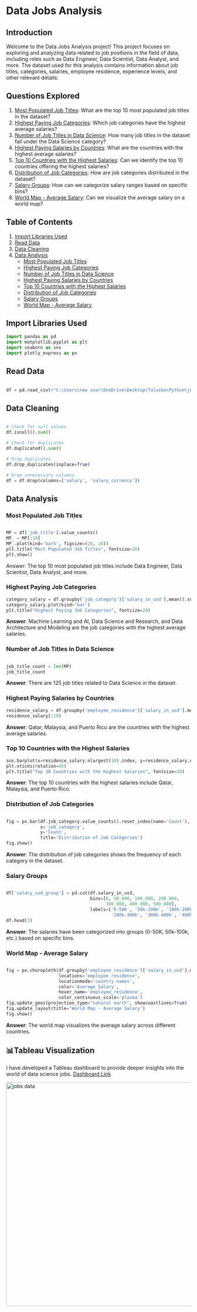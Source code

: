 
# Data Jobs Analysis

## Introduction
Welcome to the Data Jobs Analysis project! This project focuses on exploring and analyzing data related to job positions in the field of data, including roles such as Data Engineer, Data Scientist, Data Analyst, and more. The dataset used for this analysis contains information about job titles, categories, salaries, employee residence, experience levels, and other relevant details.

## Questions Explored
1. [Most Populated Job Titles](#most-populated-job-titles): What are the top 10 most populated job titles in the dataset?
2. [Highest Paying Job Categories](#highest-paying-job-categories): Which job categories have the highest average salaries?
3. [Number of Job Titles in Data Science](#number-of-job-titles-in-data-science): How many job titles in the dataset fall under the Data Science category?
4. [Highest Paying Salaries by Countries](#highest-paying-salaries-by-countries): What are the countries with the highest average salaries?
5. [Top 10 Countries with the Highest Salaries](#top-10-countries-with-the-highest-salaries): Can we identify the top 10 countries offering the highest salaries?
6. [Distribution of Job Categories](#distribution-of-job-categories): How are job categories distributed in the dataset?
7. [Salary Groups](#salary-groups): How can we categorize salary ranges based on specific bins?
8. [World Map - Average Salary](#world-map---average-salary): Can we visualize the average salary on a world map?

## Table of Contents
1. [Import Libraries Used](#import-libraries-used)
2. [Read Data](#read-data)
3. [Data Cleaning](#data-cleaning)
4. [Data Analysis](#data-analysis)
    - [Most Populated Job Titles](#most-populated-job-titles)
    - [Highest Paying Job Categories](#highest-paying-job-categories)
    - [Number of Job Titles in Data Science](#number-of-job-titles-in-data-science)
    - [Highest Paying Salaries by Countries](#highest-paying-salaries-by-countries)
    - [Top 10 Countries with the Highest Salaries](#top-10-countries-with-the-highest-salaries)
    - [Distribution of Job Categories](#distribution-of-job-categories)
    - [Salary Groups](#salary-groups)
    - [World Map - Average Salary](#world-map---average-salary)

## Import Libraries Used
```python
import pandas as pd
import matplotlib.pyplot as plt
import seaborn as sns
import plotly_express as px
```
## Read Data
```python

df = pd.read_csv(r"C:\Users\new user\OneDrive\Desktop\Talusba\Python\jobs_in_data.csv")
```
## Data Cleaning
```python

# Check for null values
df.isnull().sum()

# Check for duplicates
df.duplicated().sum()

# Drop duplicates
df.drop_duplicates(inplace=True)

# Drop unnecessary columns
df = df.drop(columns=['salary', 'salary_currency'])
```
## Data Analysis
### Most Populated Job Titles
```python

MP = df['job_title'].value_counts()
MP_ = MP[:10]
MP_.plot(kind='barh', figsize=(20, 10))
plt.title("Most Populated Job Titles", fontsize=20)
plt.show()
```
Answer: The top 10 most populated job titles include Data Engineer, Data Scientist, Data Analyst, and more.

### Highest Paying Job Categories
```python
category_salary = df.groupby('job_category')['salary_in_usd'].mean().sort_values(ascending=False)
category_salary.plot(kind='bar')
plt.title("Highest Paying Job Categories", fontsize=20)
```
**Answer**: Machine Learning and AI, Data Science and Research, and Data Architecture and Modeling are the job categories with the highest average salaries.

### Number of Job Titles in Data Science
```python

job_title_count = len(MP)
job_title_count
```
**Answer**: There are 125 job titles related to Data Science in the dataset.

### Highest Paying Salaries by Countries
```python
residence_salary = df.groupby('employee_residence')['salary_in_usd'].mean().sort_values(ascending=False)
residence_salary[:10]
```
**Answer**: Qatar, Malaysia, and Puerto Rico are the countries with the highest average salaries.

### Top 10 Countries with the Highest Salaries
```python
sns.barplot(x=residence_salary.nlargest(10).index, y=residence_salary.nlargest(10).values)
plt.xticks(rotation=45)
plt.title("Top 10 Countries with the Highest Salaries", fontsize=20)
```
**Answer**: The top 10 countries with the highest salaries include Qatar, Malaysia, and Puerto Rico.

### Distribution of Job Categories
```python

fig = px.bar(df.job_category.value_counts().reset_index(name='Count'),
             x='job_category',
             y='Count',
             title='Distribution of Job Categories')
fig.show()
```
**Answer**: The distribution of job categories shows the frequency of each category in the dataset.

### Salary Groups
```python

df['salary_usd_group'] = pd.cut(df.salary_in_usd,
                                bins=[0, 50_000, 100_000, 200_000,
                                      300_000, 400_000, 500_000],
                                labels=['0-50K', '50k-100k', '100k-200k',
                                        '200k-300k', '300k-400k', '400k-500k'])
df.head(3)
```
**Answer**: The salaries have been categorized into groups (0-50K, 50k-100k, etc.) based on specific bins.

### World Map - Average Salary
```python

fig = px.choropleth(df.groupby('employee_residence')['salary_in_usd'].mean().reset_index(name='Average Salary'), 
                    locations='employee_residence',
                    locationmode='country names',
                    color='Average Salary',
                    hover_name='employee_residence',
                    color_continuous_scale='plasma')
fig.update_geos(projection_type="natural earth", showcoastlines=True)
fig.update_layout(title='World Map - Average Salary')
fig.show()
```
**Answer**: The world map visualizes the average salary across different countries.

## 📊Tableau Visualization
I have developed a Tableau dashboard to provide deeper insights into the world of data science jobs.
[Dashboard Link](https://public.tableau.com/app/profile/giftson.osborne.affum/viz/JobsinDataScience/Dashboard2)

<img width="611" alt="jobs data" src="https://github.com/ask-Osborne/Data-Science-Jobs-Exploration-/assets/154265439/70b8467b-5938-4d0e-a50f-f261eaf641d4">


